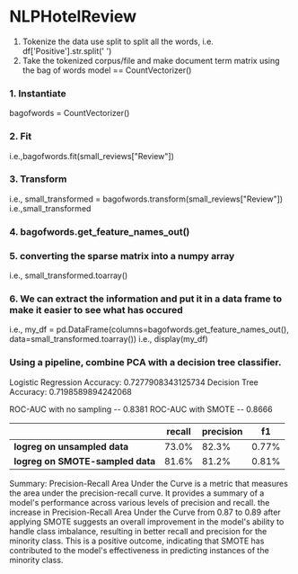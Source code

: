 # NLPHotelReview

1. Tokenize the data
use split to split all the words, i.e. df['Positive'].str.split(' ')
2. Take the tokenized corpus/file and make document term matrix using the bag of words model  == CountVectorizer()

### 1. Instantiate 
bagofwords = CountVectorizer()

### 2. Fit 
i.e.,bagofwords.fit(small_reviews["Review"])

### 3. Transform
i.e., small_transformed = bagofwords.transform(small_reviews["Review"])
 i.e.,small_transformed

### 4. bagofwords.get_feature_names_out()


### 5. converting the sparse matrix into a numpy array
i.e., small_transformed.toarray()

### 6.  We can extract the information and put it in a data frame to make it easier to see what has occured
i.e., my_df = pd.DataFrame(columns=bagofwords.get_feature_names_out(), data=small_transformed.toarray())
 i.e., display(my_df)

### Using a pipeline, combine PCA with a decision tree classifier.

Logistic Regression Accuracy: 0.7277908343125734
Decision Tree Accuracy: 0.7198589894242068

ROC-AUC with no sampling -- 0.8381
ROC-AUC with SMOTE -- 0.8666

| |recall|precision|f1|
|-|------|---------|--|
|**logreg on unsampled data**|73.0%|82.3%|0.77%|
|**logreg on SMOTE-sampled data**|81.6%|81.2%|0.81%|


Summary:
Precision-Recall Area Under the Curve is a metric that measures the area under the precision-recall curve. It provides a summary of a model's performance across various levels of precision and recall.
the increase in Precision-Recall Area Under the Curve from 0.87 to 0.89 after applying SMOTE suggests an overall improvement in the model's ability to handle class imbalance, resulting in better recall and precision for the minority class. This is a positive outcome, indicating that SMOTE has contributed to the model's effectiveness in predicting instances of the minority class.

